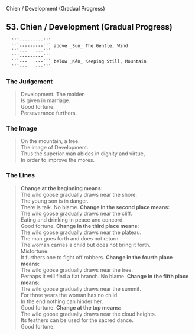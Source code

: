 Chien / Development (Gradual Progress)
## 53. Chien / Development (Gradual Progress)
      ```---------```
      ```---------``` above _Sun_ The Gentle, Wind  
      ```---   ---```
      ```---------```
      ```---   ---``` below _Kên_ Keeping Still, Mountain  
      ```---   ---```
### The Judgement
> Development. The maiden  
 Is given in marriage.  
 Good fortune.  
 Perseverance furthers.
### The Image
> On the mountain, a tree:  
 The image of Development.  
 Thus the superior man abides in dignity and virtue,  
 In order to improve the mores.
### The Lines

 > **Change at the beginning means:**  
 The wild goose gradually draws near the shore.  
 The young son is in danger.  
 There is talk. No blame.
 > **Change in the second place means:**  
 The wild goose gradually draws near the cliff.  
 Eating and drinking in peace and concord.  
 Good fortune.
 > **Change in the third place means:**  
 The wild goose gradually draws near the plateau.  
 The man goes forth and does not return.  
 The woman carries a child but does not bring it forth.  
 Misfortune.  
 It furthers one to fight off robbers.
 > **Change in the fourth place means:**  
 The wild goose gradually draws near the tree.  
 Perhaps it will find a flat branch. No blame.
 > **Change in the fifth place means:**  
 The wild goose gradually draws near the summit.  
 For three years the woman has no child.  
 In the end nothing can hinder her.  
 Good fortune.
 > **Change at the top means:**  
 The wild goose gradually draws near the cloud heights.  
 Its feathers can be used for the sacred dance.  
 Good fortune.



